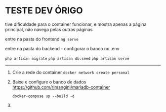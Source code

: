 # TESTE DEV ÓRIGO

tive dificuldade para o container funcionar, e mostra apenas a página principal, não navega pelas outras páginas

entre na pasta do frontend
`ng serve`

entre na pasta do backend - configurar o banco no .env

`php artisan migrate`
`php artisan db:seed`
`php artisan serve`

---

1. Crie a rede do container
   `docker network create personal`

2. Baixe e configure o banco de dados
   https://github.com/rjmangini/mariadb-container

   `docker-compose up --build -d`

3.
